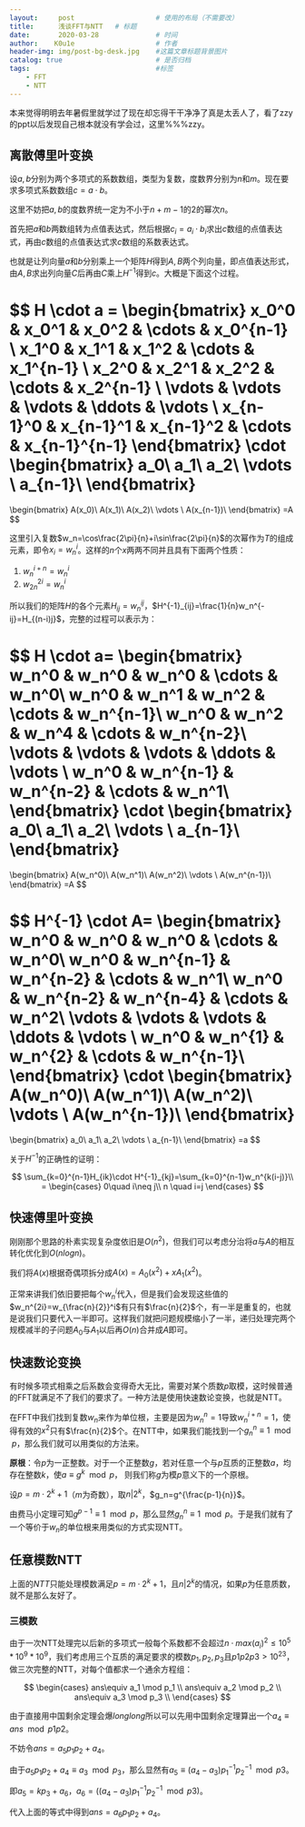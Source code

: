 ```yaml
---
layout:     post   				    # 使用的布局（不需要改）
title:      浅谈FFT与NTT	# 标题
date:       2020-03-28 				# 时间
author:    K0u1e					# 作者
header-img: img/post-bg-desk.jpg 	#这篇文章标题背景图片
catalog: true 						# 是否归档
tags:								#标签
    - FFT
    - NTT
---
```


本来觉得明明去年暑假里就学过了现在却忘得干干净净了真是太丢人了，看了zzy的ppt以后发现自己根本就没有学会过，这里%%%zzy。

## 离散傅里叶变换

设$a,b$分别为两个多项式的系数数组，类型为复数，度数界分别为$n$和$m$。现在要求多项式系数数组$c=a \cdot b$。

这里不妨把$a,b$的度数界统一定为不小于$n+m-1$的$2$的幂次$n$。

首先把$a$和$b$两数组转为点值表达式，然后根据$c_i=a_i\cdot b_i$求出$c$数组的点值表达式，再由$c$数组的点值表达式求$c$数组的系数表达式。

也就是让列向量$a$和$b$分别乘上一个矩阵$H$得到$A,B$两个列向量，即点值表达形式，由$A,B$求出列向量$C$后再由$C$乘上$H^{-1}$得到$c$。大概是下面这个过程。

$$
H \cdot a = 
\begin{bmatrix}
x_0^0 & x_0^1 & x_0^2 & \cdots & x_0^{n-1} \\
x_1^0 & x_1^1 & x_1^2 & \cdots & x_1^{n-1}  \\
x_2^0 & x_2^1 & x_2^2 & \cdots & x_2^{n-1}  \\
\vdots & \vdots & \vdots & \ddots & \vdots \\
x_{n-1}^0 & x_{n-1}^1 & x_{n-1}^2 & \cdots & x_{n-1}^{n-1}
\end{bmatrix}
\cdot
\begin{bmatrix}
a_0\\
a_1\\
a_2\\
\vdots \\
a_{n-1}\\
\end{bmatrix}
=
\begin{bmatrix}
A(x_0)\\
A(x_1)\\
A(x_2)\\
\vdots \\
A(x_{n-1})\\
\end{bmatrix}
=A
$$

这里引入复数$w_n=\cos\frac{2\pi}{n}+i\sin\frac{2\pi}{n}$的次幂作为$T$的组成元素，即令$x_i=w_n^i$。这样的$n$个$x$两两不同并且具有下面两个性质：

1. $w_n^{i+n}=w_n^i$
2. $w_{2n}^{2i}=w_n^i$

所以我们的矩阵$H$的各个元素$H_{ij}=w_n^{ij}$，$H^{-1}_{ij}=\frac{1}{n}w_n^{-ij}=H_{(n-i)j}$，完整的过程可以表示为：

$$
H \cdot a=
\begin{bmatrix}
w_n^0 & w_n^0 & w_n^0 & \cdots & w_n^0\\
w_n^0 & w_n^1 & w_n^2 & \cdots & w_n^{n-1}\\
w_n^0 & w_n^2 & w_n^4 & \cdots & w_n^{n-2}\\
\vdots & \vdots & \vdots & \ddots & \vdots \\
w_n^0 & w_n^{n-1} & w_n^{n-2} & \cdots & w_n^1\\
\end{bmatrix}
\cdot
\begin{bmatrix}
a_0\\
a_1\\
a_2\\
\vdots \\
a_{n-1}\\
\end{bmatrix}
=
\begin{bmatrix}
A(w_n^0)\\
A(w_n^1)\\
A(w_n^2)\\
\vdots \\
A(w_n^{n-1})\\
\end{bmatrix}
=A
$$

$$
H^{-1} \cdot A=
\begin{bmatrix}
w_n^0 & w_n^0 & w_n^0 & \cdots & w_n^0\\
w_n^0 & w_n^{n-1} & w_n^{n-2} & \cdots & w_n^1\\
w_n^0 & w_n^{n-2} & w_n^{n-4} & \cdots & w_n^2\\
\vdots & \vdots & \vdots & \ddots & \vdots \\
w_n^0 & w_n^{1} & w_n^{2} & \cdots & w_n^{n-1}\\
\end{bmatrix}
\cdot
\begin{bmatrix}
A(w_n^0)\\
A(w_n^1)\\
A(w_n^2)\\
\vdots \\
A(w_n^{n-1})\\
\end{bmatrix}
=
\begin{bmatrix}
a_0\\
a_1\\
a_2\\
\vdots \\
a_{n-1}\\
\end{bmatrix}
=a
$$

关于$H^{-1}$的正确性的证明：

$$
\sum_{k=0}^{n-1}H_{ik}\cdot H^{-1}_{kj}=\sum_{k=0}^{n-1}w_n^{k(i-j)}\\
= \begin{cases} 0\quad i\neq j\\ n \quad i=j \end{cases}
$$

## 快速傅里叶变换

刚刚那个思路的朴素实现复杂度依旧是$O(n^2)$，但我们可以考虑分治将$a$与$A$的相互转化优化到$O(nlogn)$。

我们将$A(x)$根据奇偶项拆分成$A(x)=A_0(x^2)+xA_1(x^2)$。

正常来讲我们依旧要把每个$w_n^i$代入，但是我们会发现这些值的$w_n^{2i}=w_{\frac{n}{2}}^i$有只有$\frac{n}{2}$个，有一半是重复的，也就是说我们只要代入一半即可。这样我们就把问题规模缩小了一半，递归处理完两个规模减半的子问题$A_0$与$A_1$以后再$O(n)$合并成$A$即可。

## 快速数论变换

有时候多项式相乘之后系数会变得奇大无比，需要对某个质数$p$取模，这时候普通的FFT就满足不了我们的要求了。一种方法是使用快速数论变换，也就是NTT。

在FFT中我们找到复数$w_n$来作为单位根，主要是因为$w_n^n=1$导致$w_n^{i+n}=1$，使得有效的$x^2$只有$\frac{n}{2}$个。在NTT中，如果我们能找到一个$g_n^n \equiv 1 \mod p$，那么我们就可以用类似的方法来。

**原根**：令$p$为一正整数。对于一个正整数$g$，若对任意一个与$p$互质的正整数$a$，均存在整数$k$，使$a\equiv g^k\mod p$， 则我们称$g$为模$p$意义下的一个原根。

设$p=m\cdot 2^k+1$（$m$为奇数），取$n|2^k$，$g_n=g^{\frac{p-1}{n}}$。

由费马小定理可知$g^{p-1}\equiv 1 \mod p$，那么显然$g_n^{n}\equiv 1 \mod p$。于是我们就有了一个等价于$w_n$的单位根来用类似的方式实现NTT。

## 任意模数NTT

上面的$NTT$只能处理模数满足$p=m\cdot 2^k+1$，且$n|2^k$的情况，如果$p$为任意质数，就不是那么友好了。

### 三模数

由于一次NTT处理完以后新的多项式一般每个系数都不会超过$n\cdot max(a_i)^2\le 10^5*10^9*10^9$，我们考虑用三个互质的满足要求的模数$p_1,p_2,p_3$且$p1p2p3 > 10^{23}$，做三次完整的NTT，对每个值都求一个通余方程组：

$$
\begin{cases}
ans\equiv a_1 \mod p_1 \\
ans\equiv a_2 \mod p_2 \\
ans\equiv a_3 \mod p_3 \\
\end{cases}
$$

由于直接用中国剩余定理会爆$longlong$所以可以先用中国剩余定理算出一个$a_4 \equiv ans \mod p1p2$。

不妨令$ans=a_5p_1p_2+a_4$。

由于$a_5p_1p_2+a_4 \equiv a_3 \mod p_3$，那么显然有$a_5\equiv (a_4-a_3)p_1^{-1}p_2^{-1} \mod p3$。

即$a_5=kp_3+a_6$，$a_6=((a_4-a_3)p_1^{-1}p_2^{-1} \mod p3)$。

代入上面的等式中得到$ans=a_6p_1p_2+a_4$。
